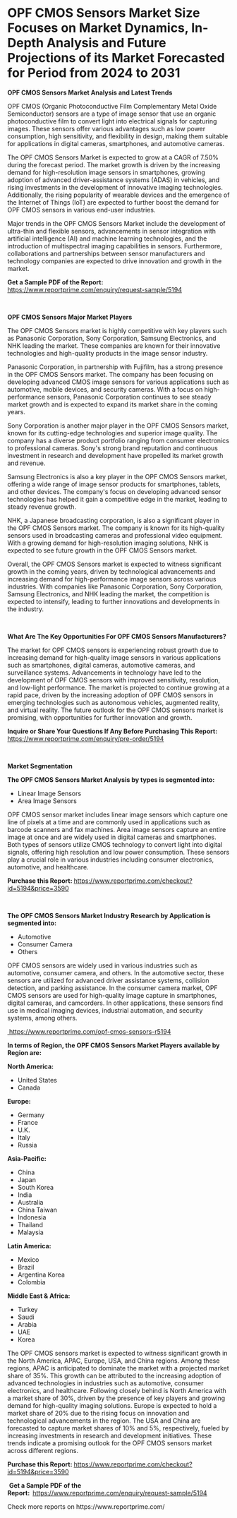 <p><h1>OPF CMOS Sensors Market Size Focuses on Market Dynamics, In-Depth Analysis and Future Projections of its Market Forecasted for Period from 2024 to 2031</h1></p><p><strong>OPF CMOS Sensors Market Analysis and Latest Trends</strong></p>
<p><p>OPF CMOS (Organic Photoconductive Film Complementary Metal Oxide Semiconductor) sensors are a type of image sensor that use an organic photoconductive film to convert light into electrical signals for capturing images. These sensors offer various advantages such as low power consumption, high sensitivity, and flexibility in design, making them suitable for applications in digital cameras, smartphones, and automotive cameras.</p><p>The OPF CMOS Sensors Market is expected to grow at a CAGR of 7.50% during the forecast period. The market growth is driven by the increasing demand for high-resolution image sensors in smartphones, growing adoption of advanced driver-assistance systems (ADAS) in vehicles, and rising investments in the development of innovative imaging technologies. Additionally, the rising popularity of wearable devices and the emergence of the Internet of Things (IoT) are expected to further boost the demand for OPF CMOS sensors in various end-user industries.</p><p>Major trends in the OPF CMOS Sensors Market include the development of ultra-thin and flexible sensors, advancements in sensor integration with artificial intelligence (AI) and machine learning technologies, and the introduction of multispectral imaging capabilities in sensors. Furthermore, collaborations and partnerships between sensor manufacturers and technology companies are expected to drive innovation and growth in the market.</p></p>
<p><strong>Get a Sample PDF of the Report:&nbsp;</strong> <a href="https://www.reportprime.com/enquiry/request-sample/5194">https://www.reportprime.com/enquiry/request-sample/5194</a></p>
<p>&nbsp;</p>
<p><strong>OPF CMOS Sensors Major Market Players</strong></p>
<p><p>The OPF CMOS Sensors market is highly competitive with key players such as Panasonic Corporation, Sony Corporation, Samsung Electronics, and NHK leading the market. These companies are known for their innovative technologies and high-quality products in the image sensor industry.</p><p>Panasonic Corporation, in partnership with Fujifilm, has a strong presence in the OPF CMOS Sensors market. The company has been focusing on developing advanced CMOS image sensors for various applications such as automotive, mobile devices, and security cameras. With a focus on high-performance sensors, Panasonic Corporation continues to see steady market growth and is expected to expand its market share in the coming years.</p><p>Sony Corporation is another major player in the OPF CMOS Sensors market, known for its cutting-edge technologies and superior image quality. The company has a diverse product portfolio ranging from consumer electronics to professional cameras. Sony's strong brand reputation and continuous investment in research and development have propelled its market growth and revenue.</p><p>Samsung Electronics is also a key player in the OPF CMOS Sensors market, offering a wide range of image sensor products for smartphones, tablets, and other devices. The company's focus on developing advanced sensor technologies has helped it gain a competitive edge in the market, leading to steady revenue growth.</p><p>NHK, a Japanese broadcasting corporation, is also a significant player in the OPF CMOS Sensors market. The company is known for its high-quality sensors used in broadcasting cameras and professional video equipment. With a growing demand for high-resolution imaging solutions, NHK is expected to see future growth in the OPF CMOS Sensors market.</p><p>Overall, the OPF CMOS Sensors market is expected to witness significant growth in the coming years, driven by technological advancements and increasing demand for high-performance image sensors across various industries. With companies like Panasonic Corporation, Sony Corporation, Samsung Electronics, and NHK leading the market, the competition is expected to intensify, leading to further innovations and developments in the industry.</p></p>
<p>&nbsp;</p>
<p><strong>What Are The Key Opportunities For OPF CMOS Sensors Manufacturers?</strong></p>
<p><p>The market for OPF CMOS sensors is experiencing robust growth due to increasing demand for high-quality image sensors in various applications such as smartphones, digital cameras, automotive cameras, and surveillance systems. Advancements in technology have led to the development of OPF CMOS sensors with improved sensitivity, resolution, and low-light performance. The market is projected to continue growing at a rapid pace, driven by the increasing adoption of OPF CMOS sensors in emerging technologies such as autonomous vehicles, augmented reality, and virtual reality. The future outlook for the OPF CMOS sensors market is promising, with opportunities for further innovation and growth.</p></p>
<p><strong>Inquire or Share Your Questions If Any Before Purchasing This Report:</strong> <a href="https://www.reportprime.com/enquiry/pre-order/5194">https://www.reportprime.com/enquiry/pre-order/5194</a></p>
<p>&nbsp;</p>
<p><strong>Market Segmentation</strong></p>
<p><strong>The OPF CMOS Sensors Market Analysis by types is segmented into:</strong></p>
<p><ul><li>Linear Image Sensors</li><li>Area Image Sensors</li></ul></p>
<p><p>OPF CMOS sensor market includes linear image sensors which capture one line of pixels at a time and are commonly used in applications such as barcode scanners and fax machines. Area image sensors capture an entire image at once and are widely used in digital cameras and smartphones. Both types of sensors utilize CMOS technology to convert light into digital signals, offering high resolution and low power consumption. These sensors play a crucial role in various industries including consumer electronics, automotive, and healthcare.</p></p>
<p><strong>Purchase this Report:&nbsp;</strong><a href="https://www.reportprime.com/checkout?id=5194&price=3590">https://www.reportprime.com/checkout?id=5194&price=3590</a></p>
<p>&nbsp;</p>
<p><strong>The OPF CMOS Sensors Market Industry Research by Application is segmented into:</strong></p>
<p><ul><li>Automotive</li><li>Consumer Camera</li><li>Others</li></ul></p>
<p><p>OPF CMOS sensors are widely used in various industries such as automotive, consumer camera, and others. In the automotive sector, these sensors are utilized for advanced driver assistance systems, collision detection, and parking assistance. In the consumer camera market, OPF CMOS sensors are used for high-quality image capture in smartphones, digital cameras, and camcorders. In other applications, these sensors find use in medical imaging devices, industrial automation, and security systems, among others.</p></p>
<p><a href="https://www.reportprime.com/opf-cmos-sensors-r5194">&nbsp;https://www.reportprime.com/opf-cmos-sensors-r5194</a></p>
<p><strong>In terms of Region, the OPF CMOS Sensors Market Players available by Region are:</strong></p>
<p>
    <p> <strong> North America: </strong>
        <ul>
            <li>United States</li>
            <li>Canada</li>
        </ul>
        </p> 
    <p> <strong> Europe: </strong>
        <ul>
            <li>Germany</li>
            <li>France</li>
            <li>U.K.</li>
            <li>Italy</li>
            <li>Russia</li>
        </ul>
        </p> 
    <p> <strong> Asia-Pacific: </strong>
        <ul>
            <li>China</li>
            <li>Japan</li>
            <li>South Korea</li>
            <li>India</li>
            <li>Australia</li>
            <li>China Taiwan</li>
            <li>Indonesia</li>
            <li>Thailand</li>
            <li>Malaysia</li>
        </ul>
        </p> 
    <p> <strong> Latin America: </strong>
        <ul>
            <li>Mexico</li>
            <li>Brazil</li>
            <li>Argentina Korea</li>
            <li>Colombia</li>
        </ul>
        </p> 
    <p> <strong> Middle East & Africa: </strong>
        <ul>
            <li>Turkey</li>
            <li>Saudi</li>
            <li>Arabia</li>
            <li>UAE</li>
            <li>Korea</li>
        </ul>
    </p>
    </p>
<p><p>The OPF CMOS sensors market is expected to witness significant growth in the North America, APAC, Europe, USA, and China regions. Among these regions, APAC is anticipated to dominate the market with a projected market share of 35%. This growth can be attributed to the increasing adoption of advanced technologies in industries such as automotive, consumer electronics, and healthcare. Following closely behind is North America with a market share of 30%, driven by the presence of key players and growing demand for high-quality imaging solutions. Europe is expected to hold a market share of 20% due to the rising focus on innovation and technological advancements in the region. The USA and China are forecasted to capture market shares of 10% and 5%, respectively, fueled by increasing investments in research and development initiatives. These trends indicate a promising outlook for the OPF CMOS sensors market across different regions.</p></p>
<p><strong>Purchase this Report: </strong><a href="https://www.reportprime.com/checkout?id=5194&price=3590">https://www.reportprime.com/checkout?id=5194&price=3590</a></p>
<p>&nbsp;<strong>Get a Sample PDF of the Report:&nbsp;&nbsp;</strong><a href="https://www.reportprime.com/enquiry/request-sample/5194">https://www.reportprime.com/enquiry/request-sample/5194</a></p>
<p><strong></strong></p>
<p>Check more reports on https://www.reportprime.com/</p>